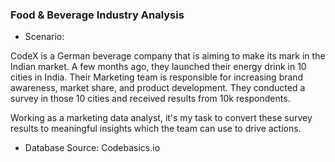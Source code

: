 ### **Food & Beverage Industry Analysis**

 - Scenario:

  CodeX is a German beverage company that is aiming to make its mark in the Indian market. A few months ago, they launched their energy drink in 10 cities in India. Their Marketing team is responsible for increasing    brand awareness, market share, and product development. They conducted a survey in those 10 cities and received results from 10k respondents.

  Working as a marketing data analyst, it's my task to convert these survey results to meaningful insights which the team can use to drive actions.

- Database Source: Codebasics.io
